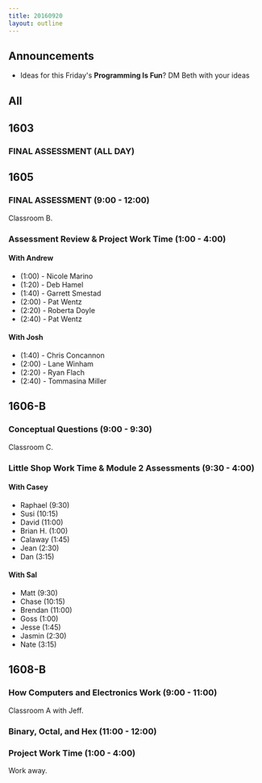 ```yaml
---
title: 20160920
layout: outline
---
```


## Announcements
* Ideas for this Friday's **Programming Is Fun**? DM Beth with your ideas

## All

## 1603

### FINAL ASSESSMENT (ALL DAY)


## 1605

### FINAL ASSESSMENT (9:00 - 12:00)

Classroom B.


### Assessment Review & Project Work Time (1:00 - 4:00)

#### With Andrew

* (1:00) - Nicole Marino
* (1:20) - Deb Hamel
* (1:40) - Garrett Smestad
* (2:00) - Pat Wentz
* (2:20) - Roberta Doyle
* (2:40) - Pat Wentz

#### With Josh

* (1:40) - Chris Concannon
* (2:00) - Lane Winham
* (2:20) - Ryan Flach
* (2:40) - Tommasina Miller


## 1606-B

### Conceptual Questions (9:00 - 9:30)

Classroom C.

### Little Shop Work Time & Module 2 Assessments (9:30 - 4:00)


#### With Casey

* Raphael (9:30)
* Susi (10:15)
* David (11:00)
* Brian H. (1:00)
* Calaway (1:45)
* Jean (2:30)
* Dan (3:15)

#### With Sal

* Matt (9:30)
* Chase (10:15)
* Brendan (11:00)
* Goss (1:00)
* Jesse (1:45)
* Jasmin (2:30)
* Nate (3:15)

## 1608-B

### How Computers and Electronics Work (9:00 - 11:00)

Classroom A with Jeff.

### Binary, Octal, and Hex (11:00 - 12:00)

### Project Work Time (1:00 - 4:00)

Work away.


